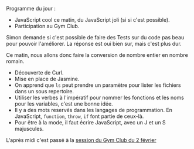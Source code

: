 Programme du jour :

- JavaScript cool ce matin, du JavaScript joli (si si c'est possible).
- Participation au Gym Club.

Simon demande si c'est possible de faire des Tests sur du code pas beau pour
pouvoir l'améliorer. La réponse est oui bien sur, mais c'est plus dur.

Ce matin, nous allons donc faire la conversion de nombre entier en nombre
romain.  

- Découverte de Curl.  
- Mise en place de Jasmine.  
- On apprend que `ls` peut prendre un paramètre pour lister les fichiers dans un sous repertoire.  
- Utiliser les verbes à l'impératif pour nommer les fonctions et les noms pour les variables, c'est une bonne idée.
- Il y a des mots reservés dans les langages de programmation. En JavaScript, `function`, `throw`, `if` font partie de
ceux-là.
- Pour être à la mode, il faut écrire JavaScript, avec un J et un S majuscules.


L'après midi c'est passé à la [session du Gym Club du 2
février](https://github.com/ut7/gymclub/wiki/2-fevrier-2016)

